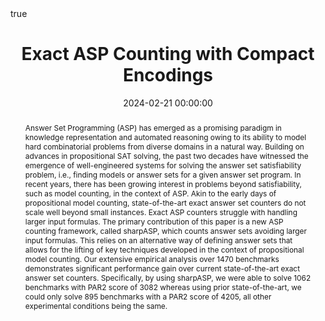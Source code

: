 ---
abstract: "Answer Set Programming (ASP) has emerged as a promising paradigm in knowledge representation and automated reasoning owing to its ability to model hard combinatorial problems from diverse domains in a natural way.  Building on advances in propositional SAT solving, the past two decades have witnessed the emergence of well-engineered systems for solving the answer set satisfiability problem, i.e., finding models or answer sets for a given answer set program.  In recent years, there has been growing interest in problems beyond satisfiability, such as model counting, in the context of ASP. Akin to the early days of propositional model counting, state-of-the-art exact answer set counters do not scale well beyond small instances. Exact ASP counters struggle with handling larger input formulas. The primary contribution of this paper is a new ASP counting framework, called sharpASP, which counts answer sets avoiding larger input formulas.  This relies on an alternative way of defining answer sets that allows for the lifting of key techniques developed in the context of propositional model counting. Our extensive empirical analysis over $1470$ benchmarks demonstrates significant performance gain over current state-of-the-art exact answer set counters.  Specifically, by using sharpASP, we were able to solve $1062$ benchmarks with PAR2 score of $3082$ whereas using prior state-of-the-art, we could only solve $895$ benchmarks with a PAR2 score of $4205$, all other experimental conditions being the same.
"

authors:
- Mohimenul Kabir,
- Supratik Chakraborty,
- Kuldeep S Meel
date: 2024-02-21 00:00:00
highlight: true
image_preview: ''
math: true
publication: In *Proceedings of AAAI Conference on Artificial Intelligence (AAAI)*
publication_types:
- '1'
selected: true
title: 'Exact ASP Counting with Compact Encodings'
url_pdf: 'https://arxiv.org/pdf/2312.11936v1.pdf'
---